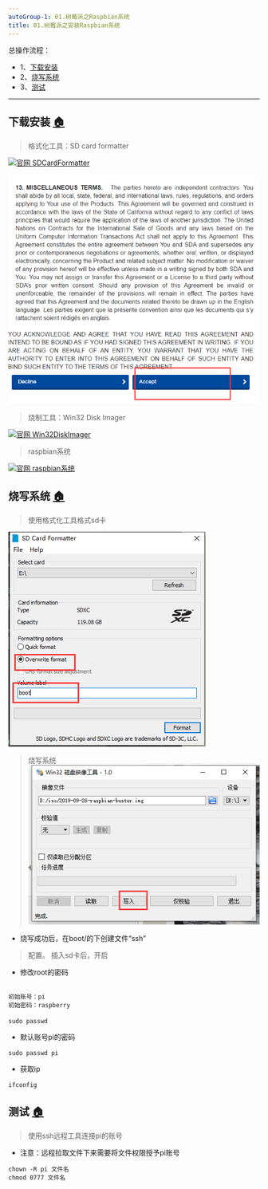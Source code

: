 ```yaml
---
autoGroup-1: 01.树莓派之Raspbian系统
title: 01.树莓派之安装Raspbian系统
---
```


总操作流程：
- 1、[下载安装](#linux-01)
- 2、[烧写系统](#linux-02)
- 3、[测试](#linux-03)

***

## 下载安装 <a name="Linux-01" href="#" >:house:</a>

> 格式化工具：SD card formatter

[![](https://img.shields.io/badge/官网-SDCardFormatter-red.svg "官网 SDCardFormatter")](https://www.sdcard.org/downloads/formatter/eula_windows/index.html)

![](./image/1-1.png)

> 烧制工具：Win32 Disk Imager

[![](https://img.shields.io/badge/官网-Win32DiskImager-red.svg "官网 Win32DiskImager")](https://sourceforge.net/projects/win32diskimager/files/latest/download)

> raspbian系统

[![](https://img.shields.io/badge/官网-raspbian系统-red.svg "官网 raspbian系统")](https://www.raspberrypi.org/downloads/raspbian/)

## 烧写系统 <a name="Linux-02" href="#" >:house:</a>

> 使用格式化工具格式sd卡

![](./image/1-2.png)

> 烧写系统
![](./image/1-3.png)

- 烧写成功后，在boot/的下创建文件“ssh”

>配置。 插入sd卡后，开启

- 修改root的密码

```

初始账号：pi
初始密码：raspberry

sudo passwd
```

- 默认账号pi的密码

```
sudo passwd pi
```

- 获取ip

```
ifconfig
```

## 测试 <a name="Linux-03" href="#" >:house:</a>

> 使用ssh远程工具连接pi的账号

- 注意：远程拉取文件下来需要将文件权限授予pi账号

```
chown -R pi 文件名
chmod 0777 文件名
```

